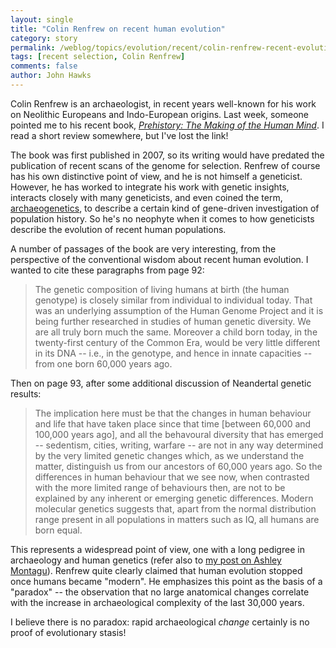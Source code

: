 ```yaml
---
layout: single 
title: "Colin Renfrew on recent human evolution" 
category: story
permalink: /weblog/topics/evolution/recent/colin-renfrew-recent-evolution-2009.html
tags: [recent selection, Colin Renfrew] 
comments: false 
author: John Hawks 
---
```



Colin Renfrew is an archaeologist, in recent years well-known for his work on Neolithic Europeans and Indo-European origins. Last week, someone pointed me to his recent book, <a href="http://www.amazon.com/gp/product/0679640975?ie=UTF8&tag=johnhawksanth-20&linkCode=as2&camp=1789&creative=390957&creativeASIN=0679640975"><i>Prehistory: The Making of the Human Mind</i></a>. I read a short review somewhere, but I've lost the link!

The book was first published in 2007, so its writing would have predated the publication of recent scans of the genome for selection. Renfrew of course has his own distinctive point of view, and he is not himself a geneticist. However, he has worked to integrate his work with genetic insights, interacts closely with many geneticists, and even coined the term, <a href="http://en.wikipedia.org/wiki/Archaeogenetics">archaeogenetics</a>, to describe a certain kind of gene-driven investigation of population history. So he's no neophyte when it comes to how geneticists describe the evolution of recent human populations. 

A number of passages of the book are very interesting, from the perspective of the conventional wisdom about recent human evolution. I wanted to cite these paragraphs from page 92:

<blockquote>The genetic composition of living humans at birth (the human genotype) is closely similar from individual to individual today. That was an underlying assumption of the Human Genome Project and it is being further researched in studies of human genetic diversity. We are all truly born much the same. Moreover a child born today, in the twenty-first century of the Common Era, would be very little different in its DNA -- i.e., in the genotype, and hence in innate capacities -- from one born 60,000 years ago. </blockquote>

Then on page 93, after some additional discussion of Neandertal genetic results:

<blockquote>The implication here must be that the changes in human behaviour and life that have taken place since that time [between 60,000 and 100,000 years ago], and all the behavoural diversity that has emerged -- sedentism, cities, writing, warfare -- are not in any way determined by the very limited genetic changes which, as we understand the matter, distinguish us from our ancestors of 60,000 years ago. So the differences in human behaviour that we see now, when contrasted with the more limited range of behaviours then, are not to be explained by any inherent or emerging genetic differences. Modern molecular genetics suggests that, apart from the normal distribution range present in all populations in matters such as IQ, all humans are born equal. </blockquote>

This represents a widespread point of view, one with a long pedigree in archaeology and human genetics (refer also to <a href="http://johnhawks.net/weblog/topics/race/montagu-recent-selection-cognitive-social-2009.html">my post on Ashley Montagu</a>). Renfrew quite clearly claimed that human evolution stopped once humans became "modern". He emphasizes this point as the basis of a "paradox" -- the observation that no large anatomical changes correlate with the increase in archaeological complexity of the last 30,000 years. 

I believe there is no paradox: rapid archaeological <i>change</i> certainly is no proof of evolutionary stasis! 






